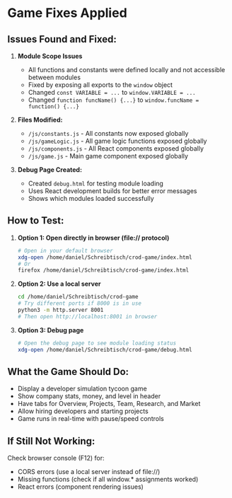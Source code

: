 # Game Fixes Applied

## Issues Found and Fixed:

1. **Module Scope Issues**
   - All functions and constants were defined locally and not accessible between modules
   - Fixed by exposing all exports to the `window` object
   - Changed `const VARIABLE = ...` to `window.VARIABLE = ...`
   - Changed `function funcName() {...}` to `window.funcName = function() {...}`

2. **Files Modified:**
   - `/js/constants.js` - All constants now exposed globally
   - `/js/gameLogic.js` - All game logic functions exposed globally  
   - `/js/components.js` - All React components exposed globally
   - `/js/game.js` - Main game component exposed globally

3. **Debug Page Created:**
   - Created `debug.html` for testing module loading
   - Uses React development builds for better error messages
   - Shows which modules loaded successfully

## How to Test:

1. **Option 1: Open directly in browser (file:// protocol)**
   ```bash
   # Open in your default browser
   xdg-open /home/daniel/Schreibtisch/crod-game/index.html
   # Or
   firefox /home/daniel/Schreibtisch/crod-game/index.html
   ```

2. **Option 2: Use a local server**
   ```bash
   cd /home/daniel/Schreibtisch/crod-game
   # Try different ports if 8000 is in use
   python3 -m http.server 8001
   # Then open http://localhost:8001 in browser
   ```

3. **Option 3: Debug page**
   ```bash
   # Open the debug page to see module loading status
   xdg-open /home/daniel/Schreibtisch/crod-game/debug.html
   ```

## What the Game Should Do:

- Display a developer simulation tycoon game
- Show company stats, money, and level in header
- Have tabs for Overview, Projects, Team, Research, and Market
- Allow hiring developers and starting projects
- Game runs in real-time with pause/speed controls

## If Still Not Working:

Check browser console (F12) for:
- CORS errors (use a local server instead of file://)
- Missing functions (check if all window.* assignments worked)
- React errors (component rendering issues)